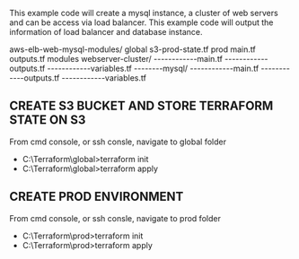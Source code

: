 This example code will create a mysql instance, a cluster of web servers and can be access via load balancer.
This example code will output the information of load balancer and database instance.

aws-elb-web-mysql-modules/
  global
      s3-prod-state.tf
  prod
      main.tf
      outputs.tf
  modules
     webserver-cluster/
------------main.tf
------------outputs.tf
------------variables.tf
--------mysql/
------------main.tf
------------outputs.tf
------------variables.tf

## CREATE S3 BUCKET AND STORE TERRAFORM STATE ON S3 

From cmd console, or ssh consle, navigate to global folder
- C:\Terraform\global>terraform init
- C:\Terraform\global>terraform apply

## CREATE PROD ENVIRONMENT

From cmd console, or ssh consle, navigate to prod folder
- C:\Terraform\prod>terraform init
- C:\Terraform\prod>terraform apply
